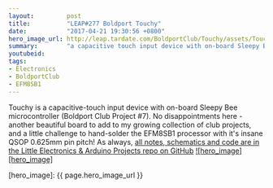 ```yaml
---
layout:         post
title:          "LEAP#277 Boldport Touchy"
date:           "2017-04-21 19:30:56 +0800"
hero_image_url: http://leap.tardate.com/BoldportClub/Touchy/assets/Touchy_build.jpg
summary:        "a capacitive touch input device with on-board Sleepy Bee microcontroller (Boldport Club Project #7)"
youtubeid:
tags:
- Electronics
- BoldportClub
- EFM8SB1
---
```


Touchy is a capacitive-touch input device with on-board Sleepy Bee microcontroller (Boldport Club Project #7).
No disappointments here - another beautiful board to add to my growing collection of club projects,
and a little challenge to hand-solder the EFM8SB1 processor with it's insane QSOP 0.625mm pin pitch!
As always, [all notes, schematics and code are in the Little Electronics & Arduino Projects repo on GitHub][project]
[![hero_image][hero_image]][project]

[leap]: http://leap.tardate.com
[project]: https://github.com/tardate/LittleArduinoProjects/tree/master/BoldportClub/Touchy
[hero_image]: {{ page.hero_image_url }}
